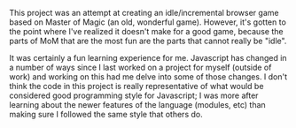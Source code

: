 This project was an attempt at creating an idle/incremental browser game based on Master of Magic
(an old, wonderful game).  However, it's gotten to the point where I've realized it doesn't make
for a good game, because the parts of MoM that are the most fun are the parts that cannot really
be "idle".

It was certainly a fun learning experience for me. Javascript has changed in a number of ways
since I last worked on a project for myself (outside of work) and working on this had me delve
into some of those changes. I don't think the code in this project is really representative of
what would be considered good programming style for Javascript; I was more after learning about
the newer features of the language (modules, etc) than making sure I followed the same style
that others do.
